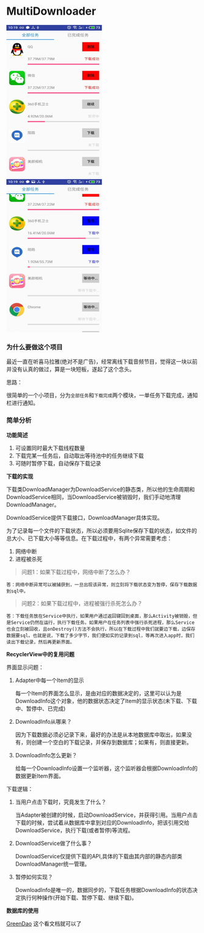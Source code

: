 # MultiDownloader

<img width="250" height="400" src="images/image_01.jpeg" alt=""/>&nbsp; &nbsp; &nbsp; &nbsp; &nbsp; &nbsp; &nbsp; &nbsp; &nbsp; &nbsp; <img width="250" height="400" src="images/image_02.jpeg"/>

### 为什么要做这个项目

最近一直在听喜马拉雅(绝对不是广告)，经常离线下载音频节目，觉得这一块以前并没有认真的做过，算是一块短板，遂起了这个念头。

思路：

很简单的一个小项目，分为`全部任务`和`下载完成`两个模块，一单任务下载完成，通知栏进行通知。

### 简单分析

**功能简述**

1. 可设置同时最大下载线程数量
2. 下载完某一任务后，自动取出等待池中的任务继续下载
3. 可随时暂停下载，自动保存下载记录

**下载的实现**

下载类DownloadManager为DownloadService的静态类，所以他的生命周期和DownloadService相同，当DownloadService被销毁时，我们手动地清理DownloadManager。

DownloadService提供下载接口，DownloadManager具体实现。

为了记录每一个文件的下载状态，所以必须要用Sqlite保存下载的状态，如文件的总大小、已下载大小等等信息。在下载过程中，有两个异常需要考虑：

1. 网络中断
2. 进程被杀死

> 问题1：如果下载过程中，网络中断了怎么办？

	答：网络中断异常可以被捕获到，一旦出现该异常，则立刻将下载状态变为暂停，保存下载数据到sql中。

> 问题2：如果下载过程中，进程被强行杀死怎么办？

	答：下载任务放在Service中执行，如果用户通过返回键回到桌面，那么Activity被销毁，但是Service仍然在运行，执行下载任务。如果用户在任务列表中强行杀死进程，那么Service也会立刻被回收，且onDestroy()方法不会执行，所以在下载过程中我们就要边下载，边保存数据要sql。也就是说，下载了多少字节，我们便如实的记录到sql，等再次进入app时，我们读出下载记录，然后再更新界面。


**RecyclerView中的复用问题**

界面显示问题：

1. Adapter中每一个Item的显示

	每一个Item的界面怎么显示，是由对应的数据决定的，这里可以认为是DownloadInfo这个对象，他的数据状态决定了Item的显示状态(未下载、下载中、暂停中、已完成)

2. DownloadInfo从哪来？
	
	因为下载数据必须必记录下来，最好的办法是从本地数据库中取出，如果没有，则创建一个空白的下载记录，并保存到数据库；如果有，则直接更新。
	
3. DownloadInfo怎么更新？	

	给每一个DownloadInfo设置一个监听器，这个监听器会根据DownloadInfo的数据更新Item界面。

下载逻辑：
	
1. 当用户点击下载时，究竟发生了什么？

	当Adapter被创建的时候，启动DownloadService，并获得引用。当用户点击下载的时候，尝试着从数据库中拿到对应的DownloadInfo，把该引用交给DownloadService，执行下载(或者暂停)等流程。
	
2. 	DownloadService做了什么事？

	DownloadService仅提供下载的API,具体的下载由其内部的静态内部类DownloadManager统一管理。
	
3. 暂停如何实现？

	DownloadInfo是唯一的，数据同步的，下载任务根据DownloadInfo的状态决定执行何种操作(开始下载、暂停下载、继续下载)。

**数据库的使用**

[GreenDao](https://github.com/greenrobot/greenDAO) 这个看文档就可以了



 

